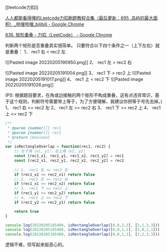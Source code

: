[[leetcode力扣]]

[人人都能看得懂的Leetcode力扣刷题教程合集（最后更新：695 .岛屿的最大面积）_哔哩哔哩_bilibili - Google Chrome](https://www.bilibili.com/video/BV1wA411b7qZ?p=50)

[836. 矩形重叠 - 力扣（LeetCode） - Google Chrome](https://leetcode-cn.com/problems/rectangle-overlap/)

判断两个矩形是否重叠其实很简单。 只要符合以下四个条件之一（上下左右）就是重叠：
1、 rec1 右 < rec2 左

![[Pasted image 20220205190950.png]]
2、 rec1 左 > rec2 右

![[Pasted image 20220205191004.png]]
3、 rec1 下 > rec2 上
![[Pasted image 20220205191017.png]]
4、 rec1 上 < rec2 下
![[Pasted image 20220205191026.png]]

(PS: 根据题目要求，在角或边接触的两个矩形不构成重叠，这有点违背常识，基于这个规则，判断符号需要带上等于，为了方便理解，我建议你把等于号先去掉。)
1、 rec1 右 <= rec2 左
2、 rec1 左 >= rec2 右
3、 rec1 下 >= rec2 上
4、 rec1 上 <= rec2 下

```javascript
/**
 * @param {number[]} rec1
 * @param {number[]} rec2
 * @return {boolean}
 */
var isRectangleOverlap = function(rec1, rec2) {
    // 左下角（x1, y1），右上角（x2, y2）
    const [rec1_x1, rec1_y1, rec1_x2, rec1_y2] = rec1
    const [rec2_x1, rec2_y1, rec2_x2, rec2_y2] = rec2
    
    // 1、 rec1 右 <= rec2 左
    if (rec1_x2 <= rec2_x1) return false
    // 2、 rec1 左 >= rec2 右
    if (rec1_x1 >= rec2_x2) return false
    // 3、 rec1 下 >= rec2 上
    if (rec1_y1 >= rec2_y2) return false
    // 4、 rec1 上 <= rec2 下
    if (rec1_y2 <= rec2_y1) return false

    return true
}

console.log(20220205185408, isRectangleOverlap([0,0,2,2], [1,1,3,3]))
console.log(20220205185408, isRectangleOverlap([0,0,1,1], [1,0,2,1]))
console.log(20220205185408, isRectangleOverlap([0,0,1,1], [2,2,3,3]))
```

逻辑不难，但写起来挺恶心的。